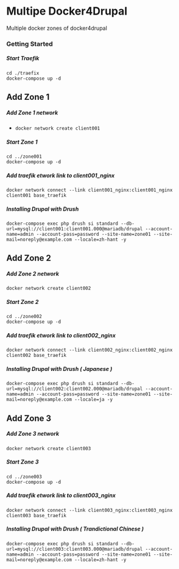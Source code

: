 # Multipe Docker4Drupal
Multiple docker zones of docker4drupal


### Getting Started
##### Start Traefik
```
cd ./traefix
docker-compose up -d
```

## Add Zone 1
##### Add Zone 1 network
* `docker network create client001`

##### Start Zone 1 
```
cd ../zone001
docker-compose up -d
```

##### Add traefik etwork link to client001_nginx
```
docker network connect --link client001_nginx:client001_nginx client001 base_traefik
```

##### Installing Drupal with Drush
```
docker-compose exec php drush si standard --db-url=mysql://client001:client001.000@mariadb/drupal --account-name=admin --account-pass=password --site-name=zone01 --site-mail=noreply@example.com --locale=zh-hant -y
```

## Add Zone 2
##### Add Zone 2 network
```
docker network create client002
```

##### Start Zone 2 
```
cd ../zone002
docker-compose up -d
```

##### Add traefik etwork link to client002_nginx
```
docker network connect --link client002_nginx:client002_nginx client002 base_traefik
```

##### Installing Drupal with Drush ( Japanese )
```
docker-compose exec php drush si standard --db-url=mysql://client002:client002.000@mariadb/drupal --account-name=admin --account-pass=password --site-name=zone01 --site-mail=noreply@example.com --locale=ja -y
```

## Add Zone 3
##### Add Zone 3 network
```
docker network create client003
```

##### Start Zone 3
```
cd ../zone003
docker-compose up -d
```

##### Add traefik etwork link to client003_nginx
```
docker network connect --link client003_nginx:client003_nginx client003 base_traefik
```

##### Installing Drupal with Drush ( Trandictional Chinese )
```
docker-compose exec php drush si standard --db-url=mysql://client003:client003.000@mariadb/drupal --account-name=admin --account-pass=password --site-name=zone01 --site-mail=noreply@example.com --locale=zh-hant -y
```
